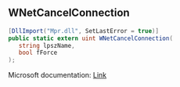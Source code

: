 ## WNetCancelConnection

```csharp
[DllImport("Mpr.dll", SetLastError = true)]
public static extern uint WNetCancelConnection(
   string lpszName,
   bool fForce
);
```

Microsoft documentation: [Link](https://docs.microsoft.com/en-us/windows/win32/api/winnetwk/nf-winnetwk-wnetcancelconnectiona)
